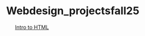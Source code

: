 # Webdesign_projectsfall25

<ul

<li><a href="intro_html/index.html" target=_blank">Intro to HTML</li>
</ul>